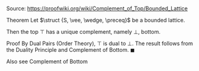 # 

Source: https://proofwiki.org/wiki/Complement_of_Top/Bounded_Lattice

Theorem
Let $\struct {S, \vee, \wedge, \preceq}$ be a bounded lattice.

Then the top $\top$ has a unique complement, namely $\bot$, bottom.


Proof
By Dual Pairs (Order Theory), $\top$ is dual to $\bot$.
The result follows from the Duality Principle and Complement of Bottom.
$\blacksquare$


Also see
Complement of Bottom




